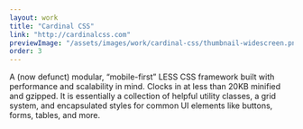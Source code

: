```yaml
---
layout: work
title: "Cardinal CSS"
link: "http://cardinalcss.com"
previewImage: "/assets/images/work/cardinal-css/thumbnail-widescreen.png"
order: 3
---
```


A (now defunct) modular, “mobile-first” LESS CSS framework built with performance and scalability in mind. Clocks in at less than 20KB minified and gzipped. It is essentially a collection of helpful utility classes, a grid system, and encapsulated styles for common UI elements like buttons, forms, tables, and more.
